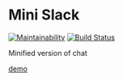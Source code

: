 # Mini Slack

[![Maintainability](https://api.codeclimate.com/v1/badges/eed5e96c85d2e8e526a9/maintainability)](https://codeclimate.com/github/raylyanway/project-lvl4-s355/maintainability)
[![Build Status](https://travis-ci.org/raylyanway/mini_slack.svg?branch=master)](https://travis-ci.org/raylyanway/mini_slack)

Minified version of chat

[demo](https://peaceful-crag-49755.herokuapp.com/)
